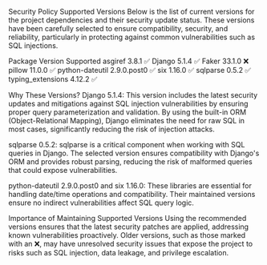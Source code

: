 Security Policy
Supported Versions
Below is the list of current versions for the project dependencies and their security update status. These versions have been carefully selected to ensure compatibility, security, and reliability, particularly in protecting against common vulnerabilities such as SQL injections.

Package	Version	Supported
asgiref	3.8.1	:white_check_mark:
Django	5.1.4	:white_check_mark:
Faker	33.1.0	:x:
pillow	11.0.0	:white_check_mark:
python-dateutil	2.9.0.post0	:white_check_mark:
six	1.16.0	:white_check_mark:
sqlparse	0.5.2	:white_check_mark:
typing_extensions	4.12.2	:white_check_mark:


Why These Versions?
Django 5.1.4: This version includes the latest security updates and mitigations against SQL injection vulnerabilities by ensuring proper query parameterization and validation. 
By using the built-in ORM (Object-Relational Mapping), Django eliminates the need for raw SQL in most cases, significantly reducing the risk of injection attacks.

sqlparse 0.5.2: sqlparse is a critical component when working with SQL queries in Django. 
The selected version ensures compatibility with Django's ORM and provides robust parsing, reducing the risk of malformed queries that could expose vulnerabilities.

python-dateutil 2.9.0.post0 and six 1.16.0: These libraries are essential for handling date/time operations and compatibility. 
Their maintained versions ensure no indirect vulnerabilities affect SQL query logic.

Importance of Maintaining Supported Versions
Using the recommended versions ensures that the latest security patches are applied, addressing known vulnerabilities proactively. 
Older versions, such as those marked with an ❌, may have unresolved security issues that expose the project to risks such as SQL injection, data leakage, and privilege escalation.
